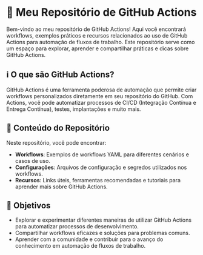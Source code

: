# 🚀 Meu Repositório de GitHub Actions

Bem-vindo ao meu repositório de GitHub Actions! Aqui você encontrará workflows, exemplos práticos e recursos relacionados ao uso de GitHub Actions para automação de fluxos de trabalho. Este repositório serve como um espaço para explorar, aprender e compartilhar práticas e dicas sobre GitHub Actions.

## ℹ️ O que são GitHub Actions?

GitHub Actions é uma ferramenta poderosa de automação que permite criar workflows personalizados diretamente em seu repositório do GitHub. Com Actions, você pode automatizar processos de CI/CD (Integração Contínua e Entrega Contínua), testes, implantações e muito mais.

## 📂 Conteúdo do Repositório

Neste repositório, você pode encontrar:

- **Workflows**: Exemplos de workflows YAML para diferentes cenários e casos de uso.
- **Configurações**: Arquivos de configuração e segredos utilizados nos workflows.
- **Recursos**: Links úteis, ferramentas recomendadas e tutoriais para aprender mais sobre GitHub Actions.

## 🎯 Objetivos

- Explorar e experimentar diferentes maneiras de utilizar GitHub Actions para automatizar processos de desenvolvimento.
- Compartilhar workflows eficazes e soluções para problemas comuns.
- Aprender com a comunidade e contribuir para o avanço do conhecimento em automação de fluxos de trabalho.
